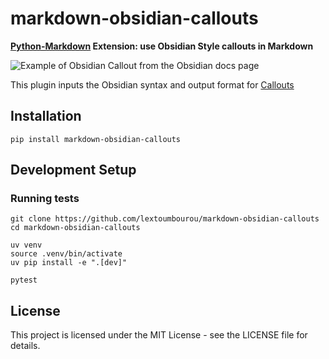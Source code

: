 # markdown-obsidian-callouts

**[Python-Markdown](https://python-markdown.github.io/) Extension: use Obsidian Style callouts in Markdown**

![Example of Obsidian Callout from the Obsidian docs page](image.png)


This plugin inputs the Obsidian syntax and output format for [Callouts](https://help.obsidian.md/Editing+and+formatting/Callouts)

## Installation

```shell
pip install markdown-obsidian-callouts
```

## Development Setup

### Running tests

```shell
git clone https://github.com/lextoumbourou/markdown-obsidian-callouts
cd markdown-obsidian-callouts

uv venv
source .venv/bin/activate
uv pip install -e ".[dev]"

pytest
```

## License

This project is licensed under the MIT License - see the LICENSE file for details.
